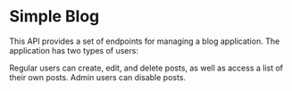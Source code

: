 # Simple Blog
This API provides a set of endpoints for managing a blog application. The application has two types of users:

Regular users can create, edit, and delete posts, as well as access a list of their own posts.
Admin users can disable posts.
